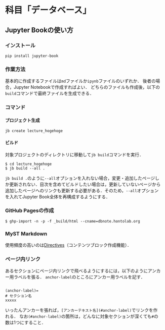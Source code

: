 # 科目「データベース」

## Jupyter Bookの使い方
### インストール
```
pip install jupyter-book
```

### 作業方法
基本的に作成するファイルは`md`ファイルか`ipynb`ファイルのいずれか．
後者の場合，Jupyter Notebookで作成すればよい．
どちらのファイルも作成後，以下の`build`コマンドで最終ファイルを生成できる．

### コマンド
#### プロジェクト生成
```
jb create lecture_hogehoge
```

#### ビルド
対象プロジェクトのディレクトリに移動して`jb build`コマンドを実行．

```
$ cd lecture_hogehoge
$ jb build --all .
```

`jb build .`のように`--all`オプションを入れない場合，変更・追加したページしか更新されない．目次を含めてビルドしたい場合は，更新していないページから追加したページへのリンクも更新する必要がある．そのため，`--all`オプションを入れてJupyter Book全体を再構成するようにする．

### GitHub Pagesの作成
```
$ ghp-import -n -p -f _build/html --cname=dbnote.hontolab.org
```

### MyST Markdown
使用頻度の高いのは[Directives](https://qiita.com/magolors/items/620860558661b527f267)（コンテンツブロック作成機能）．


### ページ内リンク

あるセクションにページ内リンクで飛べるようにするには，以下のようにアンカー用ラベルを張る．
`anchor-label`のところにアンカー用ラベルを記す．

```

(anchor-label)=
# セクション名
xxxxx

```

いったんアンカーを張れば，`[アンカーテキスト名](#anchor-label)`でリンクを作れる．
なお`(#anchor-label)`の箇所は，どんなに対象セクションが深くても`#`の数は1つにすること．

